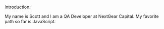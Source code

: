 Introduction:

My name is Scott and I am a QA Developer at NextGear Capital.
My favorite path so far is JavaScript.